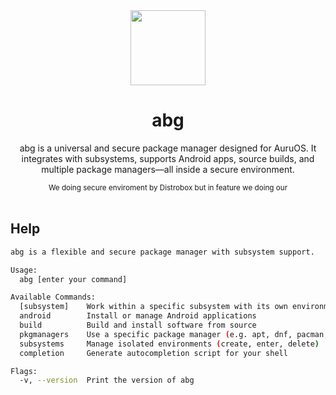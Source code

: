 <div align="center">
  <img src="abg-logo.svg" height="120">
  <h1 align="center">abg</h1>

  <p align="center">abg is a universal and secure package manager designed for AuruOS. It integrates with subsystems, supports Android apps, source builds, and multiple package managers—all inside a secure environment.</p>
  <small>We doing secure enviroment by Distrobox but in feature we doing our</small>
</div>

<br/>

## Help

```bash
abg is a flexible and secure package manager with subsystem support.

Usage:
  abg [enter your command]

Available Commands:
  [subsystem]    Work within a specific subsystem with its own environment
  android        Install or manage Android applications
  build          Build and install software from source
  pkgmanagers    Use a specific package manager (e.g. apt, dnf, pacman, etc.)
  subsystems     Manage isolated environments (create, enter, delete)
  completion     Generate autocompletion script for your shell

Flags:
  -v, --version  Print the version of abg
